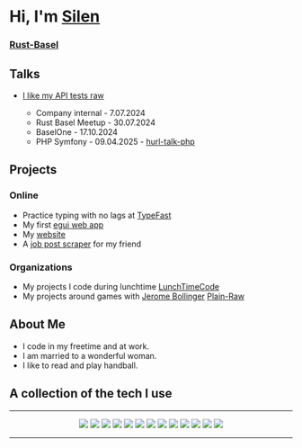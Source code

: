 <!-- markdownlint-disable MD033 -->

# Hi, I'm [Silen](https://me.silenlocatelli.ch/)

### [Rust-Basel](https://rust-basel.ch/)

## Talks
- [I like my API tests raw](https://github.com/SilenLoc/baselOne2024)
    
    - Company internal - 7.07.2024
    - Rust Basel Meetup - 30.07.2024
    - BaselOne - 17.10.2024
    - PHP Symfony - 09.04.2025 - [hurl-talk-php](https://github.com/SilenLoc/hurl-talk-php)

## Projects


### Online
- Practice typing with no lags at [TypeFast](https://silenloc.github.io/TypeFast/)
- My first [egui web app](https://lunchtimecode.github.io/omnis-vanitas-web/)
- My [website](https://me.silenlocatelli.ch/)
- A [job post scraper](https://jobs.silenlocatelli.ch/) for my friend 

### Organizations

- My projects I code during lunchtime [LunchTimeCode](https://github.com/LunchTimeCode)
- My projects around games with [Jerome Bollinger](https://github.com/JeromeBollinger) [Plain-Raw](https://github.com/Plain-Raw)

## About Me

- I code in my freetime and at work.
- I am married to a wonderful woman.
- I like to read and play handball.

## A collection of the tech I use
<hr>
<p align="center">
  <a href="#"><img src="http://img.shields.io/static/v1?label=%20&message=Rust&color=000000&style=for-the-badge&logo=rust"></a>
  <a href="#"><img src="http://img.shields.io/static/v1?label=%20&message=Kotlin&color=FFA500&style=for-the-badge&logo=kotlin"></a>
  <a href="#"><img src="http://img.shields.io/static/v1?label=%20&message=Java&color=FF0000&style=for-the-badge&logo=java"></a>
  <a href="#"><img src="http://img.shields.io/static/v1?label=%20&message=PHP&color=FFFFFF&style=for-the-badge&logo=php"></a>
  <a href="#"><img src="http://img.shields.io/static/v1?label=%20&message=TypeScript&color=007ACC&style=for-the-badge&logo=typescript"></a>
  <a href="#"><img src="http://img.shields.io/static/v1?label=%20&message=JavaScript&color=212121&style=for-the-badge&logo=javascript"></a>
  <a href="#"><img src="http://img.shields.io/static/v1?label=%20&message=HTML&color=212121&style=for-the-badge&logo=html5"></a>
  <a href="#"><img src="http://img.shields.io/static/v1?label=%20&message=Tailwind&color=FFFFFF&style=for-the-badge&logo=tailwind"></a>
  <a href="#"><img src="http://img.shields.io/static/v1?label=%20&message=Tauri&color=000000&style=for-the-badge&logo=tauri"></a>
  <a href="#"><img src="http://img.shields.io/static/v1?label=%20&message=React&color=DD0031&style=for-the-badge&logo=react"></a>
  <a href="#"><img src="http://img.shields.io/static/v1?label=%20&message=Material%20Design&color=whitesmoke&style=for-the-badge&logo=material-design"></a>
  <a href="#"><img src="http://img.shields.io/static/v1?label=%20&message=git&color=212121&style=for-the-badge&logo=git"></a>
  <a href="#"><img src="http://img.shields.io/static/v1?label=%20&message=kubernetes&color=212121&style=for-the-badge&logo=kubernetes"></a>
</p>
<hr>
